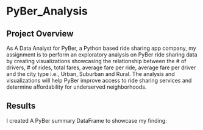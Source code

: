# PyBer_Analysis

## Project Overview 
As A Data Analyst for PyBer, a Python based ride sharing app company, my assignment is to perform an exploratory analysis on PyBer ride sharing data by creating visualizations showcasing the relationship between the # of drivers, # of rides, total fares, average fare per ride, average fare per driver and the city type i.e., Urban, Suburban and Rural. The analysis and visualizations will help PyBer improve access to ride sharing services and determine affordability for underserved neighborhoods.

## Results
I created A PyBer summary DataFrame to showcase my finding:






